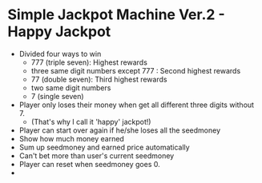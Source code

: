 # Simple Jackpot Machine Ver.2 - Happy Jackpot

- Divided four ways to win
  - 777 (triple seven): Highest rewards
  - three same digit numbers except 777 : Second highest rewards
  - 77 (double seven): Third highest rewards
  - two same digit numbers
  - 7 (single seven)
- Player only loses their money when get all different three digits without 7.
  - (That's why I call it 'happy' jackpot!)
- Player can start over again if he/she loses all the seedmoney
- Show how much money earned
- Sum up seedmoney and earned price automatically
- Can't bet more than user's current seedmoney
- Player can reset when seedmoney goes 0.
-
